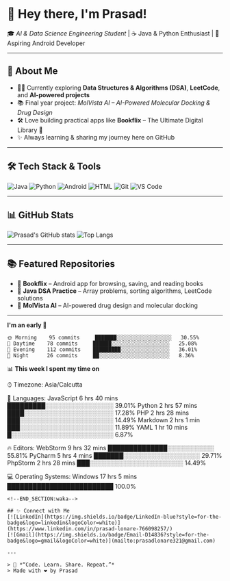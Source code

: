 # 👋 Hey there, I'm Prasad!  

🎓 *AI & Data Science Engineering Student* | ☕ Java & Python Enthusiast | 📱 Aspiring Android Developer

---

## 🚀 About Me
- 🧑‍💻 Currently exploring **Data Structures & Algorithms (DSA)**, **LeetCode**, and **AI-powered projects**
- 📚 Final year project: *MolVista AI – AI-Powered Molecular Docking & Drug Design*
- 🛠 Love building practical apps like **Bookflix** – The Ultimate Digital Library 📖
- ✨ Always learning & sharing my journey here on GitHub

---

## 🛠️ Tech Stack & Tools
![Java](https://img.shields.io/badge/Java-ED8B00?style=for-the-badge&logo=openjdk&logoColor=white)
![Python](https://img.shields.io/badge/Python-3776AB?style=for-the-badge&logo=python&logoColor=white)
![Android](https://img.shields.io/badge/Android-3DDC84?style=for-the-badge&logo=android&logoColor=white)
![HTML](https://img.shields.io/badge/HTML5-E34F26?style=for-the-badge&logo=html5&logoColor=white)
![Git](https://img.shields.io/badge/Git-F05032?style=for-the-badge&logo=git&logoColor=white)
![VS Code](https://img.shields.io/badge/VS%20Code-007ACC?style=for-the-badge&logo=visual-studio-code&logoColor=white)

---

## 📊 GitHub Stats
![Prasad's GitHub stats](https://github-readme-stats.vercel.app/api?username=prasadlonare35&show_icons=true&theme=radical)
![Top Langs](https://github-readme-stats.vercel.app/api/top-langs/?username=prasadlonare35&layout=compact&theme=radical)

---

## 📚 Featured Repositories
- 📱 **Bookflix** – Android app for browsing, saving, and reading books
- 🔢 **Java DSA Practice** – Array problems, sorting algorithms, LeetCode solutions
- 🧪 **MolVista AI** – AI-powered drug design and molecular docking

---
<!--START_SECTION:waka-->
**I'm an early 🐤** 

```text
🌞 Morning    95 commits     ███████░░░░░░░░░░░░░░░░░░   30.55% 
🌆 Daytime    78 commits     ██████░░░░░░░░░░░░░░░░░░░   25.08% 
🌃 Evening    112 commits    █████████░░░░░░░░░░░░░░░░   36.01% 
🌙 Night      26 commits     ██░░░░░░░░░░░░░░░░░░░░░░░   8.36%

```


📊 **This week I spent my time on** 

⌚︎ Timezone: Asia/Calcutta

💬 Languages: 
JavaScript               6 hrs 40 mins       █████████░░░░░░░░░░░░░░░░   39.01% 
Python                   2 hrs 57 mins       ████░░░░░░░░░░░░░░░░░░░░░   17.28% 
PHP                      2 hrs 28 mins       ███░░░░░░░░░░░░░░░░░░░░░░   14.49% 
Markdown                 2 hrs 1 min         ███░░░░░░░░░░░░░░░░░░░░░░   11.89% 
YAML                     1 hr 10 mins        █░░░░░░░░░░░░░░░░░░░░░░░░   6.87%

🔥 Editors: 
WebStorm                 9 hrs 32 mins       ██████████████░░░░░░░░░░░   55.81% 
PyCharm                  5 hrs 4 mins        ███████░░░░░░░░░░░░░░░░░░   29.71% 
PhpStorm                 2 hrs 28 mins       ███░░░░░░░░░░░░░░░░░░░░░░   14.49%

💻 Operating Systems: 
Windows                  17 hrs 5 mins       █████████████████████████   100.0%

```
<!--END_SECTION:waka-->

## ✨ Connect with Me
[![LinkedIn](https://img.shields.io/badge/LinkedIn-blue?style=for-the-badge&logo=linkedin&logoColor=white)](https://www.linkedin.com/in/prasad-lonare-766098257/)
[![Gmail](https://img.shields.io/badge/Email-D14836?style=for-the-badge&logo=gmail&logoColor=white)](mailto:prasadlonare321@gmail.com)

---

> 🌱 *“Code. Learn. Share. Repeat.”*  
> Made with ❤️ by Prasad
